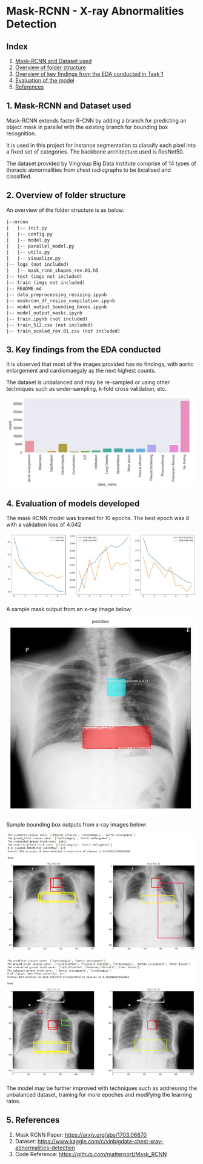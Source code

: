 # Mask-RCNN - X-ray Abnormalities Detection

## Index

1. [Mask-RCNN and Dataset used](#Brief)
2. [Overview of folder structure](#overview)
3. [Overview of key findings from the EDA conducted in Task 1](#key-finding)
4. [Evaluation of the model](#model-evaluation)
5. [References](#references)


## <a name='brief'>1. Mask-RCNN and Dataset used</a>

Mask-RCNN extends faster R-CNN by adding a branch for predicting an object mask in parallel with the existing branch for bounding box recognition.

It is used in this project for instance segmentation to classify each pixel into a fixed set of categories. The backbone architecture used is ResNet50.

The dataset provided by Vingroup Big Data Institute comprise of 14 types of thoracic abnormalities from chest radiographs to be localised and classified.

## <a name='overview'>2. Overview of folder structure</a>

An overview of the folder structure is as below:


```flow
|--mrcnn
|   |-- init.py
|   |-- config.py
|   |-- model.py
|   |-- parallel_model.py
|   |-- utils.py
|   |-- visualize.py
|-- logs (not included)
|   |-- mask_rcnn_shapes_rev.01.h5
|-- test (imgs not included)
|-- train (imgs not included)
|-- README.md
|-- data_preprocessing_resizing.ipynb
|-- maskrcnn_df_resize_compilation.ipynb
|-- model_output_bounding_boxes.ipynb
|-- model_output_masks.ipynb
|-- train.ipynb (not included)
|-- train_512.csv (not included)
|-- train_scaled_rev.01.csv (not included)
```


## <a name='key-finding'>3. Key findings from the EDA conducted</a>

It is observed that most of the images provided has no findings, with aortic enlargement and cardiomaegaly as the next highest counts.

The dataset is unbalanced and may be re-sampled or using other techniques such as under-sampling, k-fold cross validation, etc.

![dataset-distribution](imgs/eda_overview.JPG)


## <a name='model-evaluation'>4. Evaluation of models developed</a>

The mask RCNN model was trained for 10 epochs. The best epoch was 8 with a validation loss of 4.042

![model-training](imgs/train_metrics.JPG)

A sample mask output from an x-ray image below:

![sample-mask-output](imgs/sample_mask_output.JPG)

Sample bounding box outputs from x-ray images below:

![sample-bounding-box-output-1](imgs/sample_bb_output_1.JPG)

![sample-bounding-box-output-2](imgs/sample_bb_output_2.JPG)

The model may be further improved with techniques such as addressing the unbalanced dataset, training for more epoches and modifying the learning rates.

## <a name='references'>5. References</a>
1. Mask RCNN Paper: https://arxiv.org/abs/1703.06870
2. Dataset: https://www.kaggle.com/c/vinbigdata-chest-xray-abnormalities-detection
3. Code Reference: https://github.com/matterport/Mask_RCNN